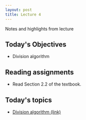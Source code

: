 ```yaml
---
layout: post
title: Lecture 4
---
```


Notes and highlights from lecture

## Today's Objectives

* Division algorithm

## Reading assignments

* Read Section 2.2 of the textbook.

## Today's topics
* <a target="_parent" href="https://wcasper.github.io/math430spring2023/topics/004-division-algorithm.html">Division algorithm (link)</a>


